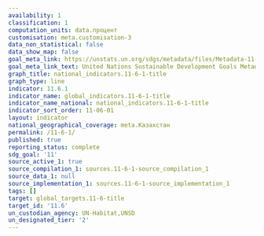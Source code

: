 ```yaml
---
availability: 1
classification: 1
computation_units: data.процент
customisation: meta.customisation-3
data_non_statistical: false
data_show_map: false
goal_meta_link: https://unstats.un.org/sdgs/metadata/files/Metadata-11-06-01.pdf
goal_meta_link_text: United Nations Sustainable Development Goals Metadata (pdf 2066kB)
graph_title: national_indicators.11-6-1-title
graph_type: line
indicator: 11.6.1
indicator_name: global_indicators.11-6-1-title
indicator_name_national: national_indicators.11-6-1-title
indicator_sort_order: 11-06-01
layout: indicator
national_geographical_coverage: meta.Казахстан
permalink: /11-6-1/
published: true
reporting_status: complete
sdg_goal: '11'
source_active_1: true
source_compilation_1: sources.11-6-1-source_compilation_1
source_data_1: null
source_implementation_1: sources.11-6-1-source_implementation_1
tags: []
target: global_targets.11-6-title
target_id: '11.6'
un_custodian_agency: UN-Habitat,UNSD
un_designated_tier: '2'
---
```

